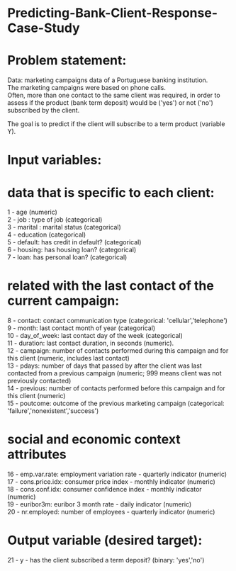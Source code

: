 # Predicting-Bank-Client-Response-Case-Study

# Problem statement:
Data: marketing campaigns data of a Portuguese banking institution. <br />
The marketing campaigns were based on phone calls. <br />
Often, more than one contact to the same client was required, in order to assess if the product (bank term deposit) would be ('yes') or not ('no')
subscribed by the client.<br />

The goal is to predict if the client will subscribe to a term product (variable Y).<br />

# Input variables:

# data that is specific to each client:
1 - age (numeric)<br />
2 - job : type of job (categorical)<br />
3 - marital : marital status (categorical)<br />
4 - education (categorical)<br />
5 - default: has credit in default? (categorical)<br />
6 - housing: has housing loan? (categorical)<br />
7 - loan: has personal loan? (categorical)<br />

# related with the last contact of the current campaign:
8 - contact: contact communication type (categorical: 'cellular','telephone')<br />
9 - month: last contact month of year (categorical)<br />
10 - day_of_week: last contact day of the week (categorical)<br />
11 - duration: last contact duration, in seconds (numeric). <br />
12 - campaign: number of contacts performed during this campaign and for this client (numeric, includes last contact)<br />
13 - pdays: number of days that passed by after the client was last contacted from a previous campaign (numeric; 999 means client was not previously contacted)<br />
14 - previous: number of contacts performed before this campaign and for this client (numeric)<br />
15 - poutcome: outcome of the previous marketing campaign (categorical: 'failure','nonexistent','success')<br />

# social and economic context attributes
16 - emp.var.rate: employment variation rate - quarterly indicator (numeric)<br />
17 - cons.price.idx: consumer price index - monthly indicator (numeric)<br />
18 - cons.conf.idx: consumer confidence index - monthly indicator (numeric)<br />
19 - euribor3m: euribor 3 month rate - daily indicator (numeric)<br />
20 - nr.employed: number of employees - quarterly indicator (numeric)<br />

# Output variable (desired target):
21 - y - has the client subscribed a term deposit? (binary: 'yes','no')<br />

